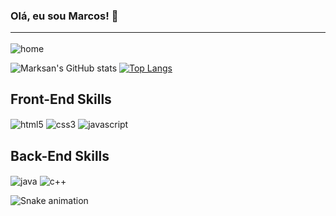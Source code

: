 ### Olá, eu sou Marcos! 👋 <hr>

<div style="display: inline-block;">
    <img align="center" src="https://media.discordapp.net/attachments/784229787492679690/1084574595757133834/Screenshot_20230312-173318-010.png" alt="home">
</div><br>

![Marksan's GitHub stats](https://github-readme-stats.vercel.app/api?username=TheMarksan&show_icons=true&theme=onedark&text_color=FFFFFF&icon_color=C7A96F&border_color=C7A96F) [![Top Langs](https://github-readme-stats.vercel.app/api/top-langs/?username=TheMarksan&layout=compact&theme=onedark&text_color=FFFFFF&icon_color=C7A96F&border_color=C7A96F)](https://github.com/TheMarksan/github-readme-stats)


## Front-End Skills 
<div style="display: inline-block;">
    <img align="center" src="https://img.shields.io/badge/HTML5-E34F26?style=for-the-badge&logo=html5&logoColor=white" alt="html5">
    <img align="center" src="https://img.shields.io/badge/CSS3-1572B6?style=for-the-badge&logo=css3&logoColor=white" alt="css3">
    <img align="center" src="https://img.shields.io/badge/JavaScript-323330?style=for-the-badge&logo=javascript&logoColor=F7DF1E" alt="javascript">
</div><br>

## Back-End Skills
<div style="display: inline-block;">
    <img align="center" src="https://img.shields.io/badge/Java-ED8B00?style=for-the-badge&logo=openjdk&logoColor=white" alt="java">
    <img align="center" src="https://img.shields.io/badge/C%2B%2B-00599C?style=for-the-badge&logo=c%2B%2B&logoColor=white" alt="c++">
</div><br>

![Snake animation](https://github.com/rafaballerini/TheMarksan/blob/output/github-contribution-grid-snake.svg)
